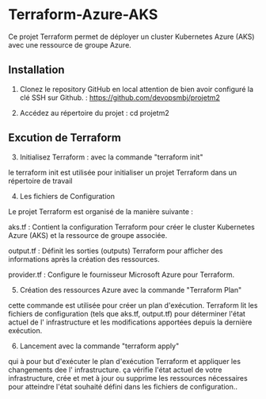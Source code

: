 # Terraform-Azure-AKS

Ce projet Terraform permet de déployer un cluster Kubernetes Azure (AKS) avec une ressource de groupe Azure.


## Installation

1. Clonez le repository GitHub en local attention de bien avoir configuré la clé SSH sur Github.
 : https://github.com/devopsmbj/projetm2


2. Accédez au répertoire du projet :
cd projetm2

## Excution de Terraform

3. Initialisez Terraform :
avec la commande "terraform init"

le terraform init est utilisée pour initialiser un projet Terraform dans un répertoire de travail


4.  Les fichiers de Configuration

Le projet Terraform est organisé de la manière suivante :

aks.tf : Contient la configuration Terraform pour créer le cluster Kubernetes Azure (AKS) et la ressource de groupe associée.

output.tf : Définit les sorties (outputs) Terraform pour afficher des informations après la création des ressources.

provider.tf : Configure le fournisseur Microsoft Azure pour Terraform.

5. Création des ressources Azure avec  la commande "Terraform Plan"

cette commande est utilisée pour créer un plan d'exécution. Terraform lit les fichiers de configuration (tels que aks.tf, output.tf) pour déterminer l'état actuel de l' infrastructure et les modifications apportées depuis la dernière exécution.

6. Lancement avec la commande "terraform apply"

qui à pour but d'exécuter le plan d'exécution Terraform et appliquer les changements dee l' infrastructure. ça vérifie l'état actuel de votre infrastructure, crée et  met à jour ou supprime les ressources nécessaires pour atteindre l'état souhaité défini dans les fichiers de configuration..

